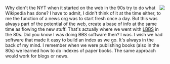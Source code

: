 <img src="http://scripting.com/images/2020/02/25/starTrekCharacter.png" border="0" align="right">Why didn't the NYT when it started on the web in the 90s try to do what Wikipedia has done? I have to admit, I didn't think of it at the time either, to me the function of a news org was to start fresh once a day. But this was always part of the potential of the web, create a base of info at the same time as flowing the new stuff. That's actually where we went with <a href="https://www.google.com/search?q=site%3Ascripting.com+lbbs">LBBS</a> in the 80s. Did you know I was doing BBS software then? I was. I wish we had software that made it easy to build an index as we go. It's always in the back of my mind. I remember when we were publishing books (also in the 80s) we learned how to do indexes of paper books. The same approach would work for blogs or news.  
